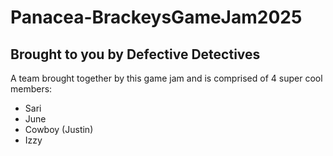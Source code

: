 # Panacea-BrackeysGameJam2025
## Brought to you by Defective Detectives
A team brought together by this game jam and is comprised of 4 super cool members:
- Sari
- June
- Cowboy (Justin)
- Izzy
